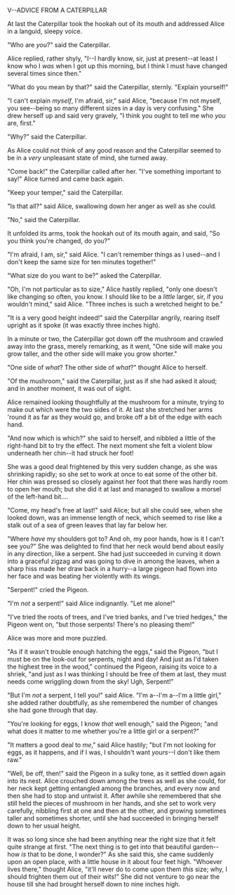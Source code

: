 V--ADVICE FROM A CATERPILLAR


At last the Caterpillar took the hookah out of its mouth and addressed
Alice in a languid, sleepy voice.

"Who are _you_?" said the Caterpillar.



Alice replied, rather shyly, "I--I hardly know, sir, just at present--at
least I know who I _was_ when I got up this morning, but I think I must
have changed several times since then."

"What do you mean by that?" said the Caterpillar, sternly. "Explain
yourself!"

"I can't explain _myself_, I'm afraid, sir," said Alice, "because I'm
not myself, you see--being so many different sizes in a day is very
confusing." She drew herself up and said very gravely, "I think you
ought to tell me who _you_ are, first."

"Why?" said the Caterpillar.

As Alice could not think of any good reason and the Caterpillar seemed
to be in a _very_ unpleasant state of mind, she turned away.

"Come back!" the Caterpillar called after her. "I've something important
to say!" Alice turned and came back again.

"Keep your temper," said the Caterpillar.

"Is that all?" said Alice, swallowing down her anger as well as she
could.

"No," said the Caterpillar.

It unfolded its arms, took the hookah out of its mouth again, and said,
"So you think you're changed, do you?"

"I'm afraid, I am, sir," said Alice. "I can't remember things as I
used--and I don't keep the same size for ten minutes together!"

"What size do you want to be?" asked the Caterpillar.

"Oh, I'm not particular as to size," Alice hastily replied, "only one
doesn't like changing so often, you know. I should like to be a _little_
larger, sir, if you wouldn't mind," said Alice. "Three inches is such a
wretched height to be."

"It is a very good height indeed!" said the Caterpillar angrily, rearing
itself upright as it spoke (it was exactly three inches high).

In a minute or two, the Caterpillar got down off the mushroom and
crawled away into the grass, merely remarking, as it went, "One side
will make you grow taller, and the other side will make you grow
shorter."

"One side of _what_? The other side of _what_?" thought Alice to
herself.

"Of the mushroom," said the Caterpillar, just as if she had asked it
aloud; and in another moment, it was out of sight.

Alice remained looking thoughtfully at the mushroom for a minute, trying
to make out which were the two sides of it. At last she stretched her
arms 'round it as far as they would go, and broke off a bit of the edge
with each hand.

"And now which is which?" she said to herself, and nibbled a little of
the right-hand bit to try the effect. The next moment she felt a violent
blow underneath her chin--it had struck her foot!

She was a good deal frightened by this very sudden change, as she was
shrinking rapidly; so she set to work at once to eat some of the other
bit. Her chin was pressed so closely against her foot that there was
hardly room to open her mouth; but she did it at last and managed to
swallow a morsel of the left-hand bit....

"Come, my head's free at last!" said Alice; but all she could see, when
she looked down, was an immense length of neck, which seemed to rise
like a stalk out of a sea of green leaves that lay far below her.

"Where _have_ my shoulders got to? And oh, my poor hands, how is it I
can't see you?" She was delighted to find that her neck would bend
about easily in any direction, like a serpent. She had just succeeded in
curving it down into a graceful zigzag and was going to dive in among
the leaves, when a sharp hiss made her draw back in a hurry--a large
pigeon had flown into her face and was beating her violently with its
wings.



"Serpent!" cried the Pigeon.

"I'm _not_ a serpent!" said Alice indignantly. "Let me alone!"

"I've tried the roots of trees, and I've tried banks, and I've tried
hedges," the Pigeon went on, "but those serpents! There's no pleasing
them!"

Alice was more and more puzzled.

"As if it wasn't trouble enough hatching the eggs," said the Pigeon,
"but I must be on the look-out for serpents, night and day! And just as
I'd taken the highest tree in the wood," continued the Pigeon, raising
its voice to a shriek, "and just as I was thinking I should be free of
them at last, they must needs come wriggling down from the sky! Ugh,
Serpent!"

"But I'm _not_ a serpent, I tell you!" said Alice. "I'm a--I'm a--I'm a
little girl," she added rather doubtfully, as she remembered the number
of changes she had gone through that day.

"You're looking for eggs, I know _that_ well enough," said the Pigeon;
"and what does it matter to me whether you're a little girl or a
serpent?"

"It matters a good deal to _me_," said Alice hastily; "but I'm not
looking for eggs, as it happens, and if I was, I shouldn't want
_yours_--I don't like them raw."

"Well, be off, then!" said the Pigeon in a sulky tone, as it settled
down again into its nest. Alice crouched down among the trees as well as
she could, for her neck kept getting entangled among the branches, and
every now and then she had to stop and untwist it. After awhile she
remembered that she still held the pieces of mushroom in her hands, and
she set to work very carefully, nibbling first at one and then at the
other, and growing sometimes taller and sometimes shorter, until she had
succeeded in bringing herself down to her usual height.

It was so long since she had been anything near the right size that it
felt quite strange at first. "The next thing is to get into that
beautiful garden--how _is_ that to be done, I wonder?" As she said this,
she came suddenly upon an open place, with a little house in it about
four feet high. "Whoever lives there," thought Alice, "it'll never do to
come upon them _this_ size; why, I should frighten them out of their
wits!" She did not venture to go near the house till she had brought
herself down to nine inches high.




